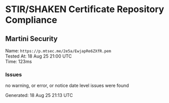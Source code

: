 # STIR/SHAKEN Certificate Repository Compliance

## Martini Security

Name: `https://p.mtsec.me/2e5a/EwjapRe6ZXfR.pem`\
Tested At: 18 Aug 25 21:00 UTC\
Time: 123ms

### Issues

no warning, or error, or notice date level issues were found

Generated: 18 Aug 25 21:13 UTC